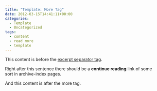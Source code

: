 ```yaml
---
title: "Template: More Tag"
date: 2012-03-15T14:41:11+00:00
categories:
  - Template
  - Uncategorized
tags:
  - content
  - read more
  - template
---
```

This content is before the [excerpt separator tag](http://jekyllrb.com/docs/posts/#post-excerpts).

Right after this sentence there should be a **continue reading** link of some sort in archive-index pages.

<!--more-->

And this content is after the more tag.